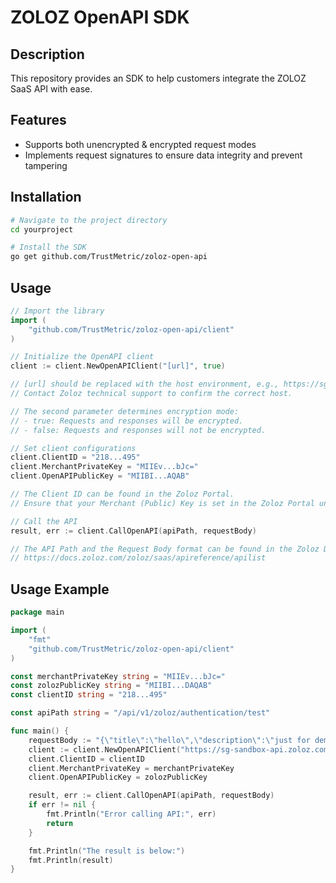 # ZOLOZ OpenAPI SDK

## Description
This repository provides an SDK to help customers integrate the ZOLOZ SaaS API with ease.

## Features
- Supports both unencrypted & encrypted request modes
- Implements request signatures to ensure data integrity and prevent tampering

## Installation
```sh
# Navigate to the project directory
cd yourproject

# Install the SDK
go get github.com/TrustMetric/zoloz-open-api
```

## Usage
```go
// Import the library
import (
    "github.com/TrustMetric/zoloz-open-api/client"
)

// Initialize the OpenAPI client
client := client.NewOpenAPIClient("[url]", true)

// [url] should be replaced with the host environment, e.g., https://sg-production-api.zoloz.com.
// Contact Zoloz technical support to confirm the correct host.

// The second parameter determines encryption mode:
// - true: Requests and responses will be encrypted.
// - false: Requests and responses will not be encrypted.

// Set client configurations
client.ClientID = "218...495"
client.MerchantPrivateKey = "MIIEv...bJc="
client.OpenAPIPublicKey = "MIIBI...AQAB"

// The Client ID can be found in the Zoloz Portal.
// Ensure that your Merchant (Public) Key is set in the Zoloz Portal under Integration > API Key.

// Call the API
result, err := client.CallOpenAPI(apiPath, requestBody)

// The API Path and the Request Body format can be found in the Zoloz Documentation:
// https://docs.zoloz.com/zoloz/saas/apireference/apilist
```

## Usage Example
```go
package main

import (
    "fmt"
    "github.com/TrustMetric/zoloz-open-api/client"
)

const merchantPrivateKey string = "MIIEv...bJc="
const zolozPublicKey string = "MIIBI...DAQAB"
const clientID string = "218...495"

const apiPath string = "/api/v1/zoloz/authentication/test"

func main() {
    requestBody := "{\"title\":\"hello\",\"description\":\"just for demonstration.\"}"
    client := client.NewOpenAPIClient("https://sg-sandbox-api.zoloz.com", true)
    client.ClientID = clientID
    client.MerchantPrivateKey = merchantPrivateKey
    client.OpenAPIPublicKey = zolozPublicKey

    result, err := client.CallOpenAPI(apiPath, requestBody)
    if err != nil {
        fmt.Println("Error calling API:", err)
        return
    }

    fmt.Println("The result is below:")
    fmt.Println(result)
}
```